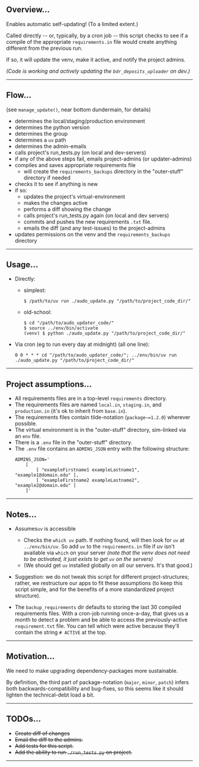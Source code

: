 ## Overview...

Enables automatic self-updating! (To a limited extent.)

Called directly -- or, typically, by a cron job -- this script checks to see if a compile of the appropriate `requirements.in` file would create anything different from the previous run.

If so, it will update the venv, make it active, and notify the project admins.

_(Code is working and actively updating the `bdr_deposits_uploader` on dev.)_

---


## Flow...

(see `manage_update()`, near bottom dundermain, for details)

- determines the local/staging/production environment
- determines the python version
- determines the group
- determines a `uv` path
- determines the admin-emails
- calls project's run_tests.py (on local and dev-servers)
- if any of the above steps fail, emails project-admins (or updater-admins)
- compiles and saves appropriate requirements file
    - will create the `requirements_backups` directory in the "outer-stuff" directory if needed
- checks it to see if anything is new
- if so: 
    - updates the project's virtual-environment
    - makes the changes active
    - performs a diff showing the change
    - calls project's run_tests.py again (on local and dev servers)
    - commits and pushes the new requirements `.txt` file.
    - emails the diff (and any test-issues) to the project-admins
- updates permissions on the venv and the `requirements_backups` directory

---


## Usage...

- Directly:
    - simplest:
        ```
        $ /path/to/uv run ./audo_update.py "/path/to/project_code_dir/"
        ```
    - old-school:
        ```
        $ cd "/path/to/audo_updater_code/"
        $ source ../env/bin/activate
        (venv) $ python ./audo_update.py "/path/to/project_code_dir/"
        ```

- Via cron (eg to run every day at midnight) (all one line):
    ```
    0 0 * * * cd "/path/to/audo_updater_code/"; ../env/bin/uv run ./audo_update.py "/path/to/project_code_dir/"
    ```

---


## Project assumptions...

- All requirements files are in a top-level `requirements` directory.
- The requirements files are named `local.in`, `staging.in`, and `production.in` (it's ok to inherit from `base.in`).
- The requirements files contain tilde-notation (`package~=1.2.0`) wherever possible.
- The virtual environment is in the "outer-stuff" directory, sim-linked via an `env` file.
- There is a `.env` file in the "outer-stuff" directory.
- The `.env` file contains an `ADMINS_JSON` entry with the following structure:
    ```
    ADMINS_JSON='
        [
            [ "exampleFirstname1 exampleLastname1", "example1@domain.edu" ],
            [ "exampleFirstname2 exampleLastname2", "example2@domain.edu" ]
        ]'
    ```

---

## Notes...

- Assumes`uv` is accessible
    - Checks the `which uv` path. If nothing found, will then look for `uv` at `../env/bin/uv`. So add `uv` to the `requirements.in` file if uv isn't available via `which` on your server _(note that the venv does not need to be activated, it just exists to get `uv` on the servers)_
    - (We should get `uv` installed globally on all our servers. It's that good.)

- Suggestion: we do not tweak this script for different project-structures; rather, we restructure our apps to fit these assumptions (to keep this script simple, and for the benefits of a more standardized project structure).

- The `backup_requirements` dir defaults to storing the last 30 compiled requirements files. With a cron-job running once-a-day, that gives us a month to detect a problem and be able to access the previously-active `requirement.txt` file. You can tell which were active because they'll contain the string `# ACTIVE` at the top.

---


## Motivation...

We need to make upgrading dependency-packages more sustainable. 

By definition, the third part of package-notation (`major`, `minor`, `patch`) infers both backwards-compatibility and bug-fixes, so this seems like it should lighten the technical-debt load a bit.

---


## TODOs...

- ~~Create diff of changes~~
- ~~Email the diff to the admins.~~
- ~~Add tests for this script.~~
- ~~Add the ability to run `./run_tests.py` on project.~~

---

